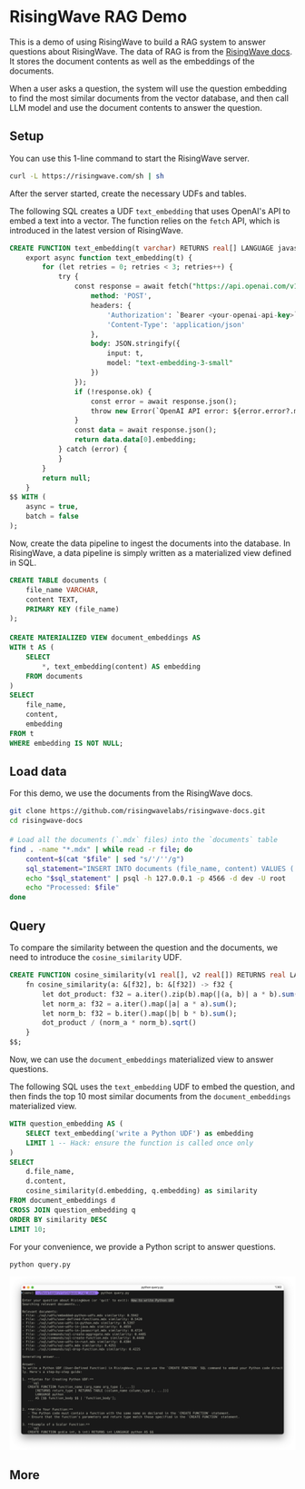 # RisingWave RAG Demo

This is a demo of using RisingWave to build a RAG system to answer questions about RisingWave. The data of RAG is from the [RisingWave docs](https://docs.risingwave.com/). It stores the document contents as well as the embeddings of the documents. 

When a user asks a question, the system will use the question embedding to find the most similar documents from the vector database, and then call LLM model and use the document contents to answer the question.

## Setup

You can use this 1-line command to start the RisingWave server.

```bash
curl -L https://risingwave.com/sh | sh
```

After the server started, create the necessary UDFs and tables.

The following SQL creates a UDF `text_embedding` that uses OpenAI's API to embed a text into a vector. The function relies on the `fetch` API, which is introduced in the latest version of RisingWave.

```sql
CREATE FUNCTION text_embedding(t varchar) RETURNS real[] LANGUAGE javascript AS $$
    export async function text_embedding(t) {
        for (let retries = 0; retries < 3; retries++) {
            try {
                const response = await fetch("https://api.openai.com/v1/embeddings", {
                    method: 'POST',
                    headers: {
                        'Authorization': `Bearer <your-openai-api-key>`,
                        'Content-Type': 'application/json'
                    },
                    body: JSON.stringify({
                        input: t,
                        model: "text-embedding-3-small"
                    })
                });
                if (!response.ok) {
                    const error = await response.json();
                    throw new Error(`OpenAI API error: ${error.error?.message || 'Unknown error'}`);
                }
                const data = await response.json();
                return data.data[0].embedding;
            } catch (error) {
            }
        }
        return null;
    }
$$ WITH (
    async = true,
    batch = false
);
```

Now, create the data pipeline to ingest the documents into the database. In RisingWave, a data pipeline is simply written as a materialized view defined in SQL.

```sql
CREATE TABLE documents (
    file_name VARCHAR,
    content TEXT,
    PRIMARY KEY (file_name)
);

CREATE MATERIALIZED VIEW document_embeddings AS
WITH t AS (
    SELECT
        *, text_embedding(content) AS embedding
    FROM documents
)
SELECT
    file_name,
    content,
    embedding
FROM t
WHERE embedding IS NOT NULL;
```

## Load data

For this demo, we use the documents from the RisingWave docs. 

```bash
git clone https://github.com/risingwavelabs/risingwave-docs.git
cd risingwave-docs

# Load all the documents (`.mdx` files) into the `documents` table
find . -name "*.mdx" | while read -r file; do
    content=$(cat "$file" | sed "s/'/''/g")
    sql_statement="INSERT INTO documents (file_name, content) VALUES ('$file', '$content') ON CONFLICT (file_name) DO UPDATE SET content = EXCLUDED.content;"
    echo "$sql_statement" | psql -h 127.0.0.1 -p 4566 -d dev -U root
    echo "Processed: $file"
done
```

## Query

To compare the similarity between the question and the documents, we need to introduce the `cosine_similarity` UDF.

```sql
CREATE FUNCTION cosine_similarity(v1 real[], v2 real[]) RETURNS real LANGUAGE rust AS $$
    fn cosine_similarity(a: &[f32], b: &[f32]) -> f32 {
        let dot_product: f32 = a.iter().zip(b).map(|(a, b)| a * b).sum();
        let norm_a: f32 = a.iter().map(|a| a * a).sum();
        let norm_b: f32 = b.iter().map(|b| b * b).sum();
        dot_product / (norm_a * norm_b).sqrt()
    }
$$;
```

Now, we can use the `document_embeddings` materialized view to answer questions.

The following SQL uses the `text_embedding` UDF to embed the question, and then finds the top 10 most similar documents from the `document_embeddings` materialized view.

```sql
WITH question_embedding AS (
    SELECT text_embedding('write a Python UDF') as embedding
    LIMIT 1 -- Hack: ensure the function is called once only
)
SELECT 
    d.file_name,
    d.content,
    cosine_similarity(d.embedding, q.embedding) as similarity
FROM document_embeddings d
CROSS JOIN question_embedding q
ORDER BY similarity DESC
LIMIT 10;
```

For your convenience, we provide a Python script to answer questions.

```bash
python query.py
```

![screenshot](./screenshot.png)

## More


